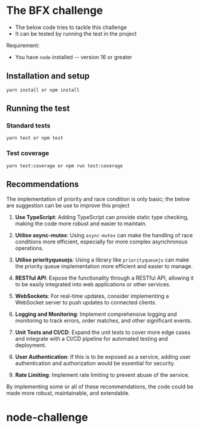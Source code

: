 # The BFX challenge

- The below code tries to tackle this challenge
- It can be tested by running the test in the project

Requirement:

- You have `node` installed -- version 16 or greater

## Installation and setup

```
yarn install or npm install
```

## Running the test

### Standard tests

```
yarn test or npm test
```

### Test coverage

```
yarn test:coverage or npm run test:coverage
```

## Recommendations

The implementation of priority and race condition is only basic; the below are suggestion can be use to improve this project

1. **Use TypeScript**: Adding TypeScript can provide static type checking, making the code more robust and easier to maintain.
  
2. **Utilise async-mutex**: Using `async-mutex` can make the handling of race conditions more efficient, especially for more complex asynchronous operations.

3. **Utilise priorityqueuejs**: Using a library like `priorityqueuejs` can make the priority queue implementation more efficient and easier to manage.

4. **RESTful API**: Expose the functionality through a RESTful API, allowing it to be easily integrated into web applications or other services.

5. **WebSockets**: For real-time updates, consider implementing a WebSocket server to push updates to connected clients.

6. **Logging and Monitoring**: Implement comprehensive logging and monitoring to track errors, order matches, and other significant events.

7. **Unit Tests and CI/CD**: Expand the unit tests to cover more edge cases and integrate with a CI/CD pipeline for automated testing and deployment.

8. **User Authentication**: If this is to be exposed as a service, adding user authentication and authorization would be essential for security.

9. **Rate Limiting**: Implement rate limiting to prevent abuse of the service.

By implementing some or all of these recommendations, the code could be made more robust, maintainable, and extendable.
# node-challenge
